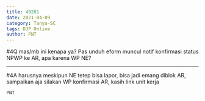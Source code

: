 ```yaml
---
title: 49281
date: 2021-04-09
category: Tanya-SC
tags: DJP Online
author: PNT
---
```


#4Q mas/mb ini kenapa ya? Pas unduh eform muncul notif konfirmasi status NPWP ke AR, apa karena WP NE?

---

#4A harusnya meskipun NE tetep bisa lapor, bisa jadi emang diblok AR, sampaikan aja silakan WP konfirmasi AR, kasih link unit kerja

`PNT`
